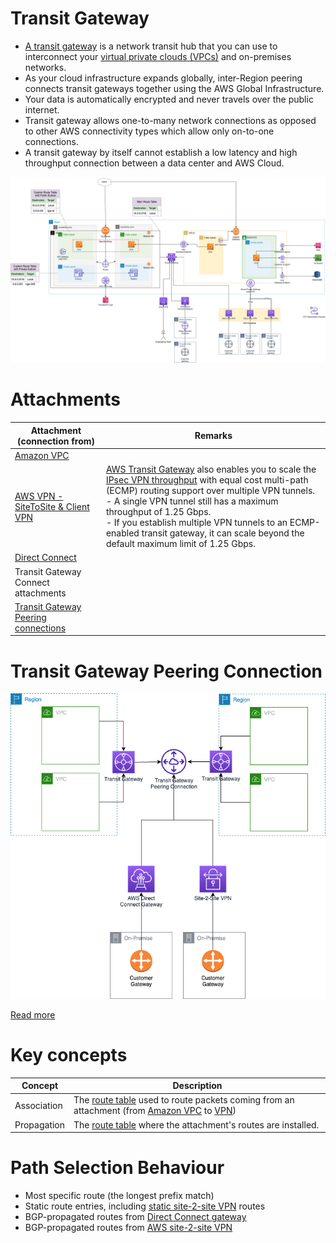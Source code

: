 # Transit Gateway
- [A transit gateway](https://docs.aws.amazon.com/vpc/latest/tgw/what-is-transit-gateway.html) is a network transit hub that you can use to interconnect your [virtual private clouds (VPCs)]() and on-premises networks.
- As your cloud infrastructure expands globally, inter-Region peering connects transit gateways together using the AWS Global Infrastructure.
- Your data is automatically encrypted and never travels over the public internet.
- Transit gateway allows one-to-many network connections as opposed to other AWS connectivity types which allow only on-to-one connections.
- A transit gateway by itself cannot establish a low latency and high throughput connection between a data center and AWS Cloud.

![img.png](assets/AWS_VPC.png)

# Attachments

| Attachment (connection from)                                                                       | Remarks                                                                                                                                                                                                                                                                                                                                                                                                                     |
|----------------------------------------------------------------------------------------------------|-----------------------------------------------------------------------------------------------------------------------------------------------------------------------------------------------------------------------------------------------------------------------------------------------------------------------------------------------------------------------------------------------------------------------------|
| [Amazon VPC](Readme.md)                                                                            |                                                                                                                                                                                                                                                                                                                                                                                                                             |
| [AWS VPN - SiteToSite & Client VPN](../4_HybridConnectivity/AWSSiteToSiteVPN.md)                   | [AWS Transit Gateway]() also enables you to scale the [IPsec VPN throughput](../4_HybridConnectivity/AWSSiteToSiteVPN.md) with equal cost multi-path (ECMP) routing support over multiple VPN tunnels. <br/>- A single VPN tunnel still has a maximum throughput of 1.25 Gbps. <br/>- If you establish multiple VPN tunnels to an ECMP-enabled transit gateway, it can scale beyond the default maximum limit of 1.25 Gbps. |
| [Direct Connect](../4_HybridConnectivity/AWSDirectConnect.md)                                      |                                                                                                                                                                                                                                                                                                                                                                                                                             |
| Transit Gateway Connect attachments                                                                |                                                                                                                                                                                                                                                                                                                                                                                                                             |
| [Transit Gateway Peering connections](https://docs.aws.amazon.com/vpc/latest/tgw/tgw-connect.html) |                                                                                                                                                                                                                                                                                                                                                                                                                             |

# Transit Gateway Peering Connection

![img.png](ConnectBetweenVPCs/assets/AWS-Transit-Gateway-Peering-Connection.png)

[Read more](https://docs.aws.amazon.com/vpc/latest/tgw/tgw-connect.html)

# Key concepts

| Concept     | Description                                                                                                                                                                                                                           |
|-------------|---------------------------------------------------------------------------------------------------------------------------------------------------------------------------------------------------------------------------------------|
| Association | The [route table](../../2c_SecurityServices/2_InfraProtectionServices/VPC/RouteTables.md) used to route packets coming from an attachment (from [Amazon VPC]() to [VPN](../4_HybridConnectivity/AWSSiteToSiteVPN.md)) |
| Propagation | The [route table](../../2c_SecurityServices/2_InfraProtectionServices/VPC/RouteTables.md) where the attachment's routes are installed.                                                                                   |

# Path Selection Behaviour
- Most specific route (the longest prefix match)
- Static route entries, including [static site-2-site VPN](../4_HybridConnectivity/AWSSiteToSiteVPN.md) routes
- BGP-propagated routes from [Direct Connect gateway](../4_HybridConnectivity/AWSDirectConnect.md)
- BGP-propagated routes from [AWS site-2-site VPN](../4_HybridConnectivity/AWSSiteToSiteVPN.md)




